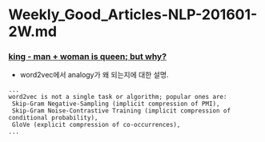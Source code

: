 # Weekly_Good_Articles-NLP-201601-2W.md


### [king - man + woman is queen; but why?](http://p.migdal.pl/2017/01/06/king-man-woman-queen-why.html)
* word2vec에서 analogy가 왜 되는지에 대한 설명. 
```
...
word2vec is not a single task or algorithm; popular ones are:
 Skip-Gram Negative-Sampling (implicit compression of PMI),
 Skip-Gram Noise-Contrastive Training (implicit compression of conditional probability),
 GloVe (explicit compression of co-occurrences),
...
```
